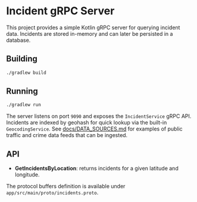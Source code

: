 # Incident gRPC Server

This project provides a simple Kotlin gRPC server for querying incident data. Incidents are stored in-memory and can later be persisted in a database.

## Building

```bash
./gradlew build
```

## Running

```bash
./gradlew run
```

The server listens on port `9090` and exposes the `IncidentService` gRPC API.
Incidents are indexed by geohash for quick lookup via the built-in `GeocodingService`.
See [docs/DATA_SOURCES.md](docs/DATA_SOURCES.md) for examples of public traffic and crime data feeds that can be ingested.

## API

- **GetIncidentsByLocation**: returns incidents for a given latitude and longitude.

The protocol buffers definition is available under `app/src/main/proto/incidents.proto`.
